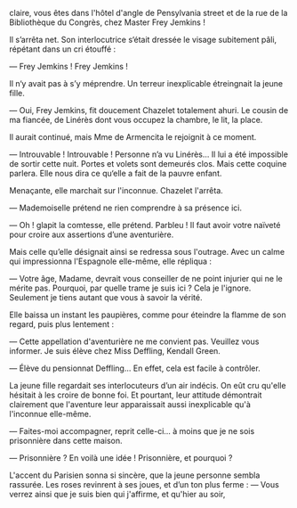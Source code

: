 claire, vous êtes dans l'hôtel d'angle de Pensylvania street et de la rue de la Bibliothèque du Congrès, chez Master Frey Jemkins !

Il s’arrêta net. Son interlocutrice s‘était dressée le visage subitement pâli, répétant dans un cri étouffé :

— Frey Jemkins ! Frey Jemkins !

Il n‘y avait pas à s’y méprendre. Un terreur inexplicable étreingnait la jeune fille.

— Oui, Frey Jemkins, fit doucement Chazelet totalement ahuri. Le cousin de ma fiancée, de Linérès dont vous occupez la chambre, le lit, la place.

Il aurait continué, mais Mme de Armencita le rejoignit à ce moment.

— Introuvable ! Introuvable ! Personne n’a vu Linérès... Il lui a été impossible de sortir cette nuit. Portes et volets sont demeurés clos. Mais cette coquine parlera. Elle nous dira ce qu‘elle a fait de la pauvre enfant.

Menaçante, elle marchait sur l'inconnue. Chazelet l'arrêta.

— Mademoiselle prétend ne rien comprendre à sa présence ici.

— Oh ! glapit la comtesse, elle prétend. Parbleu ! Il faut avoir votre naïveté pour croire aux assertions d’une aventurière.

Mais celle qu’elle désignait ainsi se redressa sous l'outrage. Avec un calme qui impressionna l'Espagnole elle-même, elle répliqua : 

— Votre âge, Madame, devrait vous conseiller de ne point injurier qui ne le mérite pas. Pourquoi, par quelle trame je suis ici ? Cela je l'ignore. Seulement je tiens autant que vous à savoir la vérité.

Elle baissa un instant les paupières, comme pour éteindre la flamme de son regard, puis plus lentement :

— Cette appellation d'aventurière ne me convient pas. Veuillez vous informer. Je suis élève chez Miss Deffling, Kendall Green.

— Élève du pensionnat Deffling... En effet, cela est facile à contrôler.

La jeune fille regardait ses interlocuteurs d’un air indécis. On eût cru
qu'elle hésitait à les croire de bonne foi. Et pourtant, leur attitude
démontrait clairement que l'aventure leur apparaissait aussi inexplicable 
qu'à l'inconnue elle-même.

— Faites-moi accompagner, reprit celle-ci... à moins que je ne sois prisonnière dans cette maison.

— Prisonnière ? En voilà une idée ! Prisonnière, et pourquoi ?

L'accent du Parisien sonna si sincère, que la jeune personne sembla rassurée. Les roses revinrent à ses joues, et d’un ton plus ferme :
— Vous verrez ainsi que je suis bien qui j'affirme, et qu'hier au soir,
